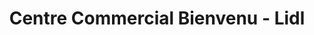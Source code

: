 ---
title: "Centre Commercial Bienvenu - Lidl"
url: /villetaneuse/centre-commercial-bienvenu-lidl/
shop: Supermarkt
---